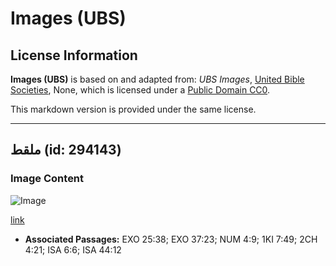 # Images (UBS)

## License Information

**Images (UBS)** is based on and adapted from: _UBS Images_, [United Bible Societies](https://unitedbiblesocieties.org/), None, which is licensed under a [Public Domain CC0](https://creativecommons.org/public-domain/cc0/).

This markdown version is provided under the same license.



--------------------------------

## ملقط (id: 294143)

### Image Content

![Image](https://cdn.aquifer.bible/aquifer-content/resources/Media/WEB-0452_tongs.jpg)

[link](https://cdn.aquifer.bible/aquifer-content/resources/Media/WEB-0452_tongs.jpg)

* **Associated Passages:** EXO 25:38; EXO 37:23; NUM 4:9; 1KI 7:49; 2CH 4:21; ISA 6:6; ISA 44:12

